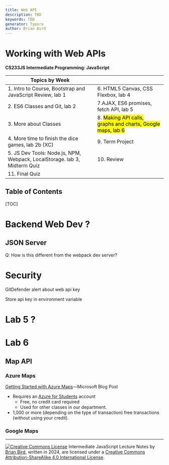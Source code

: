 ```yaml
---
title: Web API
description: TBD
keywords: TBD
generator: Typora
author: Brian Bird
---
```


<h1>Working with Web APIs</h1>

**CS233JS Intermediate Programming: JavaScript**

| Topics by Week                                               |                                                              |
| ------------------------------------------------------------ | ------------------------------------------------------------ |
| 1. Intro to Course, Bootstrap and JavaScript Review, lab 1   | 6. HTML5 Canvas, CSS Flexbox, lab 4                          |
| 2. ES6 Classes and Git, lab 2                                | 7.AJAX, ES6 promises, fetch API, lab 5                       |
| 3. More about Classes                                        | 8.  <mark>Making API calls, graphs and charts, Google maps, lab 6</mark> |
| 4. More time to finish the dice games, lab 2b (XC)           | 9. Term Project                                              |
| 5. JS Dev Tools: Node.js, NPM, Webpack, LocalStorage. lab 3, Midterm Quiz | 10. Review                                                   |
| 11. Final Quiz                                               |                                                              |

<h2>Table of Contents</h2>

[TOC]

# Backend Web Dev ?

## JSON Server

Q: How is this different from the webpack dev server?



# Security

GitDefender alert about web api key

Store api key in environment variable



# Lab 5 ?



# Lab 6

## Map API

### Azure Maps

[Getting Started with Azure Maps](https://learn.microsoft.com/en-us/azure/azure-maps/how-to-manage-account-keys)&mdash;Microsoft Blog Post

- Requires an [Azure for Students](https://azure.microsoft.com/en-us/free/students) account
  - Free, no credit card required
  - Used for other classes in our department.
- 1,000 or more (depending on the type of transaction) free transactions (without using your credit).

### Google Maps



---

[![Creative Commons License](https://i.creativecommons.org/l/by-sa/4.0/88x31.png)](http://creativecommons.org/licenses/by-sa/4.0/) Intermediate JavaScript Lecture Notes by [Brian Bird](https://profbird.dev), written in <time>2024</time>, are licensed under a [Creative Commons Attribution-ShareAlike 4.0 International License](http://creativecommons.org/licenses/by-sa/4.0/). 